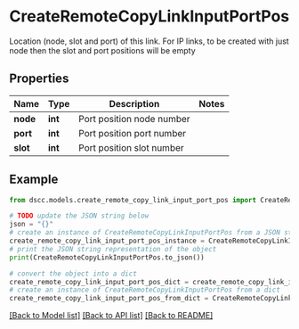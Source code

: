 # CreateRemoteCopyLinkInputPortPos

Location (node, slot and port) of this link. For IP links, to be created with just node then the slot and port positions will be empty

## Properties

Name | Type | Description | Notes
------------ | ------------- | ------------- | -------------
**node** | **int** | Port position node number | 
**port** | **int** | Port position port number | 
**slot** | **int** | Port position slot number | 

## Example

```python
from dscc.models.create_remote_copy_link_input_port_pos import CreateRemoteCopyLinkInputPortPos

# TODO update the JSON string below
json = "{}"
# create an instance of CreateRemoteCopyLinkInputPortPos from a JSON string
create_remote_copy_link_input_port_pos_instance = CreateRemoteCopyLinkInputPortPos.from_json(json)
# print the JSON string representation of the object
print(CreateRemoteCopyLinkInputPortPos.to_json())

# convert the object into a dict
create_remote_copy_link_input_port_pos_dict = create_remote_copy_link_input_port_pos_instance.to_dict()
# create an instance of CreateRemoteCopyLinkInputPortPos from a dict
create_remote_copy_link_input_port_pos_from_dict = CreateRemoteCopyLinkInputPortPos.from_dict(create_remote_copy_link_input_port_pos_dict)
```
[[Back to Model list]](../README.md#documentation-for-models) [[Back to API list]](../README.md#documentation-for-api-endpoints) [[Back to README]](../README.md)



